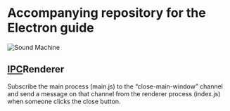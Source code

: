 # Accompanying repository for the Electron guide

![Sound Machine](https://rawgithub.com/bojzi/sound-machine/master/sketch/sound-machine.png)


## [IPC](https://github.com/electron/electron/blob/master/docs/api/ipc-renderer.md)Renderer

Subscribe the main process (main.js) to the “close-main-window” channel and send a message on that channel from the renderer process (index.js)
when someone clicks the close button.
